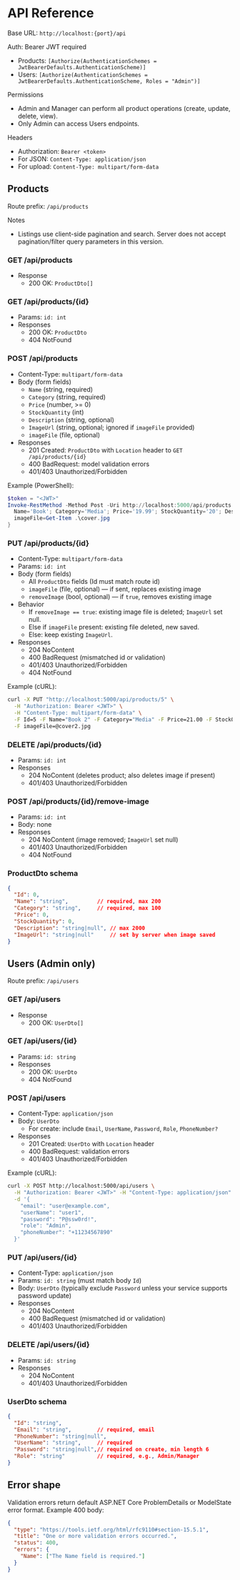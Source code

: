 # API Reference

Base URL: `http://localhost:{port}/api`

Auth: Bearer JWT required
- Products: `[Authorize(AuthenticationSchemes = JwtBearerDefaults.AuthenticationScheme)]`
- Users: `[Authorize(AuthenticationSchemes = JwtBearerDefaults.AuthenticationScheme, Roles = "Admin")]`

Permissions
- Admin and Manager can perform all product operations (create, update, delete, view).
- Only Admin can access Users endpoints.

Headers
- Authorization: `Bearer <token>`
- For JSON: `Content-Type: application/json`
- For upload: `Content-Type: multipart/form-data`

## Products
Route prefix: `/api/products`

Notes
- Listings use client-side pagination and search. Server does not accept pagination/filter query parameters in this version.

### GET /api/products
- Response
  - 200 OK: `ProductDto[]`

### GET /api/products/{id}
- Params: `id: int`
- Responses
  - 200 OK: `ProductDto`
  - 404 NotFound

### POST /api/products
- Content-Type: `multipart/form-data`
- Body (form fields)
  - `Name` (string, required)
  - `Category` (string, required)
  - `Price` (number, >= 0)
  - `StockQuantity` (int)
  - `Description` (string, optional)
  - `ImageUrl` (string, optional; ignored if `imageFile` provided)
  - `imageFile` (file, optional)
- Responses
  - 201 Created: `ProductDto` with `Location` header to `GET /api/products/{id}`
  - 400 BadRequest: model validation errors
  - 401/403 Unauthorized/Forbidden

Example (PowerShell):
```powershell
$token = "<JWT>"
Invoke-RestMethod -Method Post -Uri http://localhost:5000/api/products -Headers @{Authorization="Bearer $token"} -Form @{
  Name='Book'; Category='Media'; Price='19.99'; StockQuantity='20'; Description='A nice book'
  imageFile=Get-Item .\cover.jpg
}
```

### PUT /api/products/{id}
- Content-Type: `multipart/form-data`
- Params: `id: int`
- Body (form fields)
  - All `ProductDto` fields (Id must match route id)
  - `imageFile` (file, optional) — if sent, replaces existing image
  - `removeImage` (bool, optional) — if `true`, removes existing image
- Behavior
  - If `removeImage == true`: existing image file is deleted; `ImageUrl` set null.
  - Else if `imageFile` present: existing file deleted, new saved.
  - Else: keep existing `ImageUrl`.
- Responses
  - 204 NoContent
  - 400 BadRequest (mismatched id or validation)
  - 401/403 Unauthorized/Forbidden
  - 404 NotFound

Example (cURL):
```bash
curl -X PUT "http://localhost:5000/api/products/5" \
  -H "Authorization: Bearer <JWT>" \
  -H "Content-Type: multipart/form-data" \
  -F Id=5 -F Name="Book 2" -F Category="Media" -F Price=21.00 -F StockQuantity=15 -F Description="Updated" \
  -F imageFile=@cover2.jpg
```

### DELETE /api/products/{id}
- Params: `id: int`
- Responses
  - 204 NoContent (deletes product; also deletes image if present)
  - 401/403 Unauthorized/Forbidden

### POST /api/products/{id}/remove-image
- Params: `id: int`
- Body: none
- Responses
  - 204 NoContent (image removed; `ImageUrl` set null)
  - 401/403 Unauthorized/Forbidden
  - 404 NotFound

### ProductDto schema
```json
{
  "Id": 0,
  "Name": "string",         // required, max 200
  "Category": "string",     // required, max 100
  "Price": 0,
  "StockQuantity": 0,
  "Description": "string|null", // max 2000
  "ImageUrl": "string|null"     // set by server when image saved
}
```

## Users (Admin only)
Route prefix: `/api/users`

### GET /api/users
- Response
  - 200 OK: `UserDto[]`

### GET /api/users/{id}
- Params: `id: string`
- Responses
  - 200 OK: `UserDto`
  - 404 NotFound

### POST /api/users
- Content-Type: `application/json`
- Body: `UserDto`
  - For create: include `Email`, `UserName`, `Password`, `Role`, `PhoneNumber?`
- Responses
  - 201 Created: `UserDto` with `Location` header
  - 400 BadRequest: validation errors
  - 401/403 Unauthorized/Forbidden

Example (cURL):
```bash
curl -X POST http://localhost:5000/api/users \
  -H "Authorization: Bearer <JWT>" -H "Content-Type: application/json" \
  -d '{
    "email": "user@example.com",
    "userName": "user1",
    "password": "P@ssw0rd!",
    "role": "Admin",
    "phoneNumber": "+11234567890"
  }'
```

### PUT /api/users/{id}
- Content-Type: `application/json`
- Params: `id: string` (must match body `Id`)
- Body: `UserDto` (typically exclude `Password` unless your service supports password update)
- Responses
  - 204 NoContent
  - 400 BadRequest (mismatched id or validation)
  - 401/403 Unauthorized/Forbidden

### DELETE /api/users/{id}
- Params: `id: string`
- Responses
  - 204 NoContent
  - 401/403 Unauthorized/Forbidden

### UserDto schema
```json
{
  "Id": "string",
  "Email": "string",        // required, email
  "PhoneNumber": "string|null",
  "UserName": "string",     // required
  "Password": "string|null",// required on create, min length 6
  "Role": "string"          // required, e.g., Admin/Manager
}
```

## Error shape
Validation errors return default ASP.NET Core ProblemDetails or ModelState error format. Example 400 body:
```json
{
  "type": "https://tools.ietf.org/html/rfc9110#section-15.5.1",
  "title": "One or more validation errors occurred.",
  "status": 400,
  "errors": {
    "Name": ["The Name field is required."]
  }
}
```
